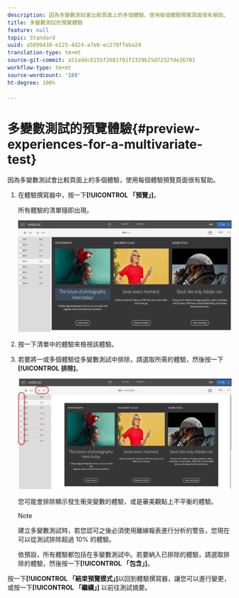 ```yaml
---
description: 因為多變數測試會比較頁面上的多個體驗，使用每個體驗預覽頁面很有幫助。
title: 多變數測試的預覽體驗
feature: null
topic: Standard
uuid: a5099438-e125-4d24-a7e6-ec270ffeba24
translation-type: tm+mt
source-git-commit: a51addc6155f2681f01f2329b25d72327de36701
workflow-type: tm+mt
source-wordcount: '189'
ht-degree: 100%

---
```



# 多變數測試的預覽體驗{#preview-experiences-for-a-multivariate-test}

因為多變數測試會比較頁面上的多個體驗，使用每個體驗預覽頁面很有幫助。

1. 在體驗撰寫器中，按一下&#x200B;**[!UICONTROL 「預覽」]**。

   所有體驗的清單隨即出現。

   ![](assets/preview.png)

1. 按一下清單中的體驗來檢視該體驗。

1. 若要將一或多個體驗從多變數測試中排除，請選取所需的體驗，然後按一下&#x200B;**[!UICONTROL 排除]**。

   ![排除體驗](/help/c-activities/c-multivariate-testing/t-create-multivariate-test/assets/preview-mvt-exclude.png)

   您可能會排除顯示發生衝突變數的體驗，或是審美觀點上不平衡的體驗。

   >[!NOTE]
   >
   >建立多變數測試時，若您認可之後必須使用離線報表進行分析的警告，您現在可以從測試排除超過 10% 的體驗。

   依預設，所有體驗都包括在多變數測試中。若要納入已排除的體驗，請選取排除的體驗，然後按一下&#x200B;**[!UICONTROL 「包含」]**。

按一下&#x200B;**[!UICONTROL 「結束預覽模式」]**&#x200B;以回到體驗撰寫器，讓您可以進行變更，或按一下&#x200B;**[!UICONTROL 「繼續」]** 以前往測試摘要。

